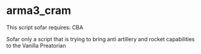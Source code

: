# arma3_cram

This script sofar requires: CBA

Sofar only a script that is trying to bring anti artillery and rocket capabilities to the Vanilla Preatorian